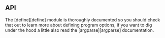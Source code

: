 ## API

The [define][define] module is thoroughly documented so you should check that out to learn more about defining program options, if you want to dig under the hood a little also read the [argparse][argparse] documentation.
